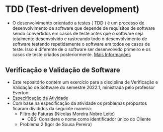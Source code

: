 # TDD (Test-driven development)
- O desenvolvimento orientado a testes ( TDD ) é um processo de desenvolvimento de software que depende de requisitos de software sendo convertidos em casos de teste antes que o software seja totalmente desenvolvido e rastreando todo o desenvolvimento de software testando repetidamente o software em todos os casos de teste. Isso é diferente de o software ser desenvolvido primeiro e os casos de teste criados posteriormente. [Mais Informações](https://en.wikipedia.org/wiki/Test-driven_development)

## Verificação e Validação de Software

- Este repositório contém um exercício para a disciplina de Verificação e Validação de Software do semestre 2022.1, ministrada pelo professor Everton.
- [Especificação da Atividade](https://docs.google.com/document/d/1Xc04sNt2q1HWb9h4LCdvHe8JkUy6PtGsOmNMoR3UoMk/edit#)
- Com base na especificação da atividade os problemas propostos ficaram divididos da seguinte maneira:
    - Filtro de Faturas (Nícolas Moreira Nobre Leite)
        - OBS: Considere o nome como identificador único do Cliente
    - Problema 2 (Igor de Sousa Pereira)

